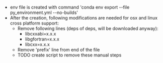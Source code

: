 * env file is created with command 'conda env export --file py_environment.yml --no-builds'
* After the creation, following modifications are needed for osx and linux cross platform support:
	* Remove following lines (deps of deps, will be downloaded anyway):
		* libcxxabi=x.x.x
		* libgfortran=x.x.x
		* libcxx=x.x.x
	* Remove 'prefix' line from end of the file
	* TODO create script to remove these manual steps
